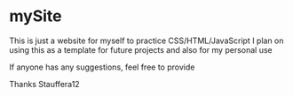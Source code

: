 # mySite

This is just a website for myself to practice CSS/HTML/JavaScript
I plan on using this as a template for future projects and also for my personal use

If anyone has any suggestions, feel free to provide

Thanks
Stauffera12
